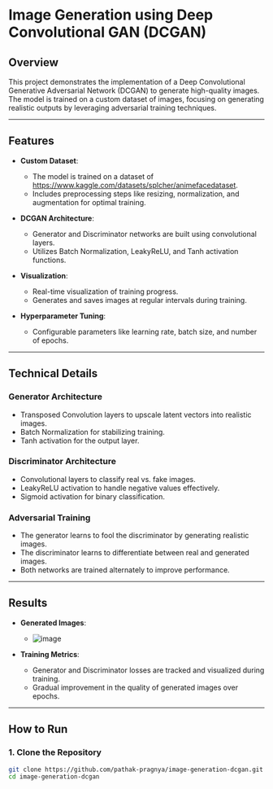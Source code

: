 # **Image Generation using Deep Convolutional GAN (DCGAN)**

## **Overview**
This project demonstrates the implementation of a Deep Convolutional Generative Adversarial Network (DCGAN) to generate high-quality images. The model is trained on a custom dataset of images, focusing on generating realistic outputs by leveraging adversarial training techniques.

---

## **Features**
- **Custom Dataset**:
  - The model is trained on a dataset of https://www.kaggle.com/datasets/splcher/animefacedataset.
  - Includes preprocessing steps like resizing, normalization, and augmentation for optimal training.

- **DCGAN Architecture**:
  - Generator and Discriminator networks are built using convolutional layers.
  - Utilizes Batch Normalization, LeakyReLU, and Tanh activation functions.

- **Visualization**:
  - Real-time visualization of training progress.
  - Generates and saves images at regular intervals during training.

- **Hyperparameter Tuning**:
  - Configurable parameters like learning rate, batch size, and number of epochs.

---

## **Technical Details**
### **Generator Architecture**
- Transposed Convolution layers to upscale latent vectors into realistic images.
- Batch Normalization for stabilizing training.
- Tanh activation for the output layer.

### **Discriminator Architecture**
- Convolutional layers to classify real vs. fake images.
- LeakyReLU activation to handle negative values effectively.
- Sigmoid activation for binary classification.

### **Adversarial Training**
- The generator learns to fool the discriminator by generating realistic images.
- The discriminator learns to differentiate between real and generated images.
- Both networks are trained alternately to improve performance.

---

## **Results**
- **Generated Images**:
  - ![image](https://github.com/user-attachments/assets/ab5cd8db-9c0e-4bd3-bcd2-f77787598d05)


- **Training Metrics**:
  - Generator and Discriminator losses are tracked and visualized during training.
  - Gradual improvement in the quality of generated images over epochs.

---

## **How to Run**
### **1. Clone the Repository**
```bash
git clone https://github.com/pathak-pragnya/image-generation-dcgan.git
cd image-generation-dcgan

